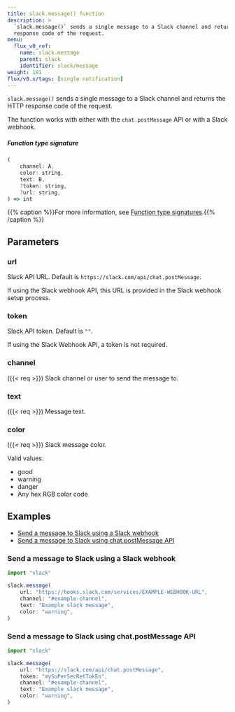 ```yaml
---
title: slack.message() function
description: >
  `slack.message()` sends a single message to a Slack channel and returns the HTTP
  response code of the request.
menu:
  flux_v0_ref:
    name: slack.message
    parent: slack
    identifier: slack/message
weight: 101
flux/v0.x/tags: [single notification]
---
```


<!------------------------------------------------------------------------------

IMPORTANT: This page was generated from comments in the Flux source code. Any
edits made directly to this page will be overwritten the next time the
documentation is generated. 

To make updates to this documentation, update the function comments above the
function definition in the Flux source code:

https://github.com/influxdata/flux/blob/master/stdlib/slack/slack.flux#L87-L103

Contributing to Flux: https://github.com/influxdata/flux#contributing
Fluxdoc syntax: https://github.com/influxdata/flux/blob/master/docs/fluxdoc.md

------------------------------------------------------------------------------->

`slack.message()` sends a single message to a Slack channel and returns the HTTP
response code of the request.

The function works with either with the `chat.postMessage` API or with a Slack webhook.

##### Function type signature

```js
(
    channel: A,
    color: string,
    text: B,
    ?token: string,
    ?url: string,
) => int
```

{{% caption %}}For more information, see [Function type signatures](/flux/v0/function-type-signatures/).{{% /caption %}}

## Parameters

### url

Slack API URL.
Default is `https://slack.com/api/chat.postMessage`.

If using the Slack webhook API, this URL is provided in the Slack webhook setup process.

### token

Slack API token. Default is `""`.

If using the Slack Webhook API, a token is not required.

### channel
({{< req >}})
Slack channel or user to send the message to.



### text
({{< req >}})
Message text.



### color
({{< req >}})
Slack message color.

Valid values:
- good
- warning
- danger
- Any hex RGB color code


## Examples

- [Send a message to Slack using a Slack webhook](#send-a-message-to-slack-using-a-slack-webhook)
- [Send a message to Slack using chat.postMessage API](#send-a-message-to-slack-using-chatpostmessage-api)

### Send a message to Slack using a Slack webhook

```js
import "slack"

slack.message(
    url: "https://hooks.slack.com/services/EXAMPLE-WEBHOOK-URL",
    channel: "#example-channel",
    text: "Example slack message",
    color: "warning",
)

```


### Send a message to Slack using chat.postMessage API

```js
import "slack"

slack.message(
    url: "https://slack.com/api/chat.postMessage",
    token: "mySuPerSecRetTokEn",
    channel: "#example-channel",
    text: "Example slack message",
    color: "warning",
)

```

